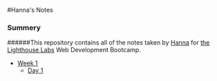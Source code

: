 #Hanna's Notes
### Summery 
######This repository contains all of the notes taken by [Hanna](https://github.com/hhasegaw) for [the Lighthouse Labs](https://lighthouselabs.ca/) Web Development Bootcamp.
* [Week 1](/Week_1)
  * [Day 1](/Week_1/Day_1/What_Should_I_Do_for_Lunch_Tips.md)